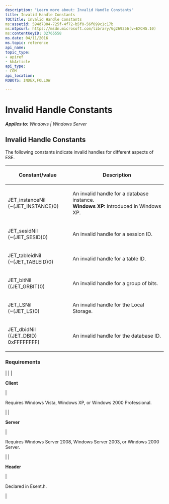 ```yaml
---
description: "Learn more about: Invalid Handle Constants"
title: Invalid Handle Constants
TOCTitle: Invalid Handle Constants
ms:assetid: 594d7804-725f-4f72-b5f0-56f099c1c17b
ms:mtpsurl: https://msdn.microsoft.com/library/Gg269256(v=EXCHG.10)
ms:contentKeyID: 32765558
ms.date: 04/11/2016
ms.topic: reference
api_name: 
topic_type: 
- apiref
- kbArticle
api_type: 
- COM
api_location: 
ROBOTS: INDEX,FOLLOW

---
```


# Invalid Handle Constants


_**Applies to:** Windows | Windows Server_

## Invalid Handle Constants

The following constants indicate invalid handles for different aspects of ESE.


| <p>Constant/value</p> | <p>Description</p> | 
|-----------------------|--------------------|
| <p>JET_instanceNil<br />(~(JET_INSTANCE)0)</p> | <p>An invalid handle for a database instance.<br /><strong>Windows XP:</strong> Introduced in Windows XP.</p> | 
| <p>JET_sesidNil<br />(~(JET_SESID)0)</p> | <p>An invalid handle for a session ID.</p> | 
| <p>JET_tableidNil<br />(~(JET_TABLEID)0)</p> | <p>An invalid handle for a table ID.</p> | 
| <p>JET_bitNil<br />((JET_GRBIT)0)</p> | <p>An invalid handle for a group of bits.</p> | 
| <p>JET_LSNil<br />(~(JET_LS)0)</p> | <p>An invalid handle for the Local Storage.</p> | 
| <p>JET_dbidNil<br />((JET_DBID) 0xFFFFFFFF)</p> | <p>An invalid handle for the database ID.</p> | 



### Requirements


| 
|
| <p><strong>Client</strong></p> | <p>Requires Windows Vista, Windows XP, or Windows 2000 Professional.</p> | 
| <p><strong>Server</strong></p> | <p>Requires Windows Server 2008, Windows Server 2003, or Windows 2000 Server.</p> | 
| <p><strong>Header</strong></p> | <p>Declared in Esent.h.</p> | 


